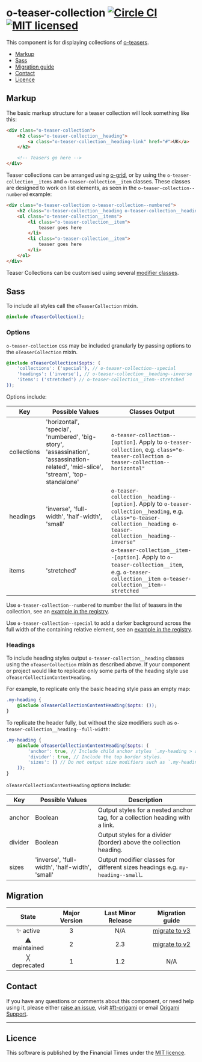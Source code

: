 o-teaser-collection [![Circle CI](https://circleci.com/gh/Financial-Times/o-teaser-collection/tree/master.svg?style=svg)](https://circleci.com/gh/Financial-Times/o-teaser-collection/tree/master) [![MIT licensed](https://img.shields.io/badge/license-MIT-blue.svg)](#licence)
=================

This component is for displaying collections of [o-teasers](http://registry.origami.ft.com/components/o-teaser).

- [Markup](#markup)
- [Sass](#sass)
- [Migration guide](#migration-guide)
- [Contact](#contact)
- [Licence](#licence)

## Markup

The basic markup structure for a teaser collection will look something like this:

```html
<div class="o-teaser-collection">
	<h2 class="o-teaser-collection__heading">
		<a class="o-teaser-collection__heading-link" href="#">UK</a>
	</h2>

	<!-- Teasers go here -->
</div>
```

Teaser collections can be arranged using [o-grid](http://registry.origami.ft.com/components/o-grid), or by using the `o-teaser-collection__items` and `o-teaser-collection__item` classes. These classes are designed to work on list elements, as seen in the `o-teaser-collection--numbered` example:

```html
<div class="o-teaser-collection o-teaser-collection--numbered">
	<h2 class="o-teaser-collection__heading o-teaser-collection__heading--full-width">Most read</h2>
	<ol class="o-teaser-collection__items">
		<li class="o-teaser-collection__item">
			teaser goes here
		</li>
		<li class="o-teaser-collection__item">
			teaser goes here
		</li>
	</ol>
</div>
```

Teaser Collections can be customised using several [modifier classes](#options).

## Sass

To include all styles call the `oTeaserCollection` mixin.

```scss
@include oTeaserCollection();
```

### Options

`o-teaser-collection` css may be included granularly by passing options to the `oTeaserCollection` mixin.

```scss
@include oTeaserCollection($opts: (
	'collections': ('special'), // o-teaser-collection--special
	'headings': ('inverse'), // o-teaser-collection__heading--inverse
	'items': ('stretched') // o-teaser-collection__item--stretched
));
```

Options include:

| Key                 | Possible Values                                                                                                                       | Classes Output  |
|---------------------|---------------------------------------------------------------------------------------------------------------------------------------|----------------------------------------------------------------------------------------------------------------------------------------------------------------------|
| collections         | 'horizontal', 'special', 'numbered', 'big-story', 'assassination', 'assassination-related', 'mid-slice', 'stream', 'top-standalone'   | `o-teaser-collection--[option]`. Apply to `o-teaser-collection`, e.g. `class="o-teaser-collection o-teaser-collection--horizontal"`                                  |
| headings            | 'inverse', 'full-width', 'half-width', 'small'                                                                                        | `o-teaser-collection__heading--[option]`. Apply to `o-teaser-collection__heading`, e.g. `class="o-teaser-collection__heading o-teaser-collection__heading--inverse"` |
| items               | 'stretched'                                                                                                                           | `o-teaser-collection__item--[option]`. Apply to `o-teaser-collection__item`, e.g. `o-teaser-collection__item o-teaser-collection__item--stretched`                   |


Use `o-teaser-collection--numbered` to number the list of teasers in the collection, see an [example in the registry](http://registry.origami.ft.com/components/o-teaser-collection).

Use `o-teaser-collection--special` to add a darker background across the full width of the containing relative element, see an [example in the registry](http://registry.origami.ft.com/components/o-teaser-collection).


### Headings

To include heading styles output `o-teaser-collection__heading` classes using the `oTeaserCollection` mixin as described above. If your component or project would like to replicate only some parts of the heading style use `oTeaserCollectionContentHeading`.

For example, to replicate only the basic heading style pass an empty map:
```scss
.my-heading {
	@include oTeaserCollectionContentHeading($opts: ());
}
```

To replicate the header fully, but without the size modifiers such as `o-teaser-collection__heading--full-width`:
```scss
.my-heading {
	@include oTeaserCollectionContentHeading($opts: (
		'anchor': true, // Include child anchor styles `.my-heading > a`
		'divider': true, // Include the top border styles.
		'sizes': () // Do not output size modifiers such as `.my-heading--small`.
	));
}
```

`oTeaserCollectionContentHeading` options include:

| Key       | Possible Values                                 | Description                                                                  |
|-----------|-------------------------------------------------|-------------------------------------------------------------------------------|
| anchor    | Boolean                                         | Output styles for a nested anchor tag, for a collection heading with a link.  |
| divider   | Boolean                                         | Output styles for a divider (border) above the collection heading.            |
| sizes     | 'inverse', 'full-width', 'half-width', 'small'  | Output modifier classes for different sizes headings e.g. `my-heading--small`.|


## Migration

State | Major Version | Last Minor Release | Migration guide |
:---: | :---: | :---: | :---:
✨ active | 3 | N/A | [migrate to v3](MIGRATION.md#migrating-from-v2-to-v3) |
⚠ maintained | 2 | 2.3 | [migrate to v2](MIGRATION.md#migrating-from-v1-to-v2) |
╳ deprecated | 1 | 1.2 | N/A |

## Contact

If you have any questions or comments about this component, or need help using it, please either [raise an issue](https://github.com/Financial-Times/o-teaser-collection/issues), visit [#ft-origami](https://financialtimes.slack.com/messages/ft-origami/) or email [Origami Support](mailto:origami-support@ft.com).


----

## Licence

This software is published by the Financial Times under the [MIT licence](http://opensource.org/licenses/MIT).

